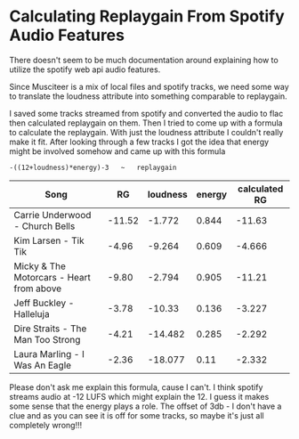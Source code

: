 Calculating Replaygain From Spotify Audio Features
==================================================

There doesn't seem to be much documentation around explaining how to utilize
the spotify web api audio features.

Since Musciteer is a mix of local files and spotify tracks, we need some way
to translate the loudness attribute into something comparable to replaygain.

I saved some tracks streamed from spotify and converted the audio to flac
then calculated replaygain on them. Then I tried to come up with a formula to
calculate the replaygain. With just the loudness attribute I couldn't really
make it fit. After looking through a few tracks I got the idea that energy
might be involved somehow and came up with this formula


    -((12+loudness)*energy)-3   ~   replaygain


| Song                                      | RG      | loudness | energy | calculated RG
| ----------------------------------------- | ------- | -------- | ------ | -------------
| Carrie Underwood - Church Bells           | -11.52  | -1.772   | 0.844  | -11.63
| Kim Larsen - Tik Tik                      | -4.96   | -9.264   | 0.609  | -4.666
| Micky & The Motorcars - Heart from above  | -9.80   | -2.794   | 0.905  | -11.21
| Jeff Buckley - Halleluja                  | -3.78   | -10.33   | 0.136  | -3.227
| Dire Straits - The Man Too Strong         | -4.21   | -14.482  | 0.285  | -2.292
| Laura Marling - I Was An Eagle            | -2.36   | -18.077  | 0.11   | -2.332


Please don't ask me explain this formula, cause I can't. I think spotify streams
audio at -12 LUFS which might explain the 12. I guess it makes some sense that
the energy plays a role. The offset of 3db - I don't have a clue and as you can
see it is off for some tracks, so maybe it's just all completely wrong!!!
